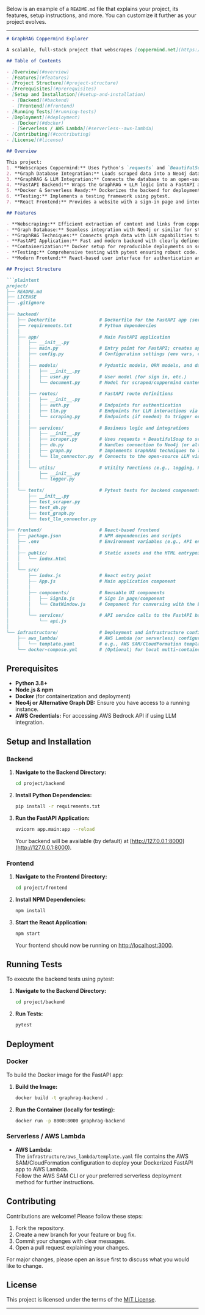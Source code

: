 Below is an example of a `README.md` file that explains your project, its features, setup instructions, and more. You can customize it further as your project evolves.

---

```markdown
# GraphRAG Coppermind Explorer

A scalable, full-stack project that webscrapes [coppermind.net](https://coppermind.net) to create a graph-based database, links content using GraphRAG techniques, and interfaces with an open-source LLM (via AWS Bedrock API). The backend is built with FastAPI, containerized for deployment (e.g., on AWS Lambda), and tested with pytest. A React-based frontend provides a sign-in page and chat interface to converse with the LLM.

## Table of Contents

- [Overview](#overview)
- [Features](#features)
- [Project Structure](#project-structure)
- [Prerequisites](#prerequisites)
- [Setup and Installation](#setup-and-installation)
  - [Backend](#backend)
  - [Frontend](#frontend)
- [Running Tests](#running-tests)
- [Deployment](#deployment)
  - [Docker](#docker)
  - [Serverless / AWS Lambda](#serverless--aws-lambda)
- [Contributing](#contributing)
- [License](#license)

## Overview

This project:
1. **Webscrapes Coppermind:** Uses Python's `requests` and `BeautifulSoup` to extract text and links.
2. **Graph Database Integration:** Loads scraped data into a Neo4j database (or comparable open-source graph database) with relationships based on embedded links.
3. **GraphRAG & LLM Integration:** Connects the database to an open-source LLM using GraphRAG techniques via the AWS Bedrock API.
4. **FastAPI Backend:** Wraps the GraphRAG + LLM logic into a FastAPI application.
5. **Docker & Serverless Ready:** Dockerizes the backend for deployment on platforms like AWS Lambda.
6. **Testing:** Implements a testing framework using pytest.
7. **React Frontend:** Provides a website with a sign-in page and interactive chat interface for LLM communication.

## Features

- **Webscraping:** Efficient extraction of content and links from coppermind.net.
- **Graph Database:** Seamless integration with Neo4j or similar for storing and relating data.
- **GraphRAG Techniques:** Connects graph data with LLM capabilities to enhance content retrieval.
- **FastAPI Application:** Fast and modern backend with clearly defined routes, models, and services.
- **Containerization:** Docker setup for reproducible deployments on serverless platforms.
- **Testing:** Comprehensive testing with pytest ensuring robust code.
- **Modern Frontend:** React-based user interface for authentication and real-time LLM interactions.

## Project Structure

```plaintext
project/
├── README.md
├── LICENSE
├── .gitignore
│
├── backend/
│   ├── Dockerfile                # Dockerfile for the FastAPI app (serverless-ready)
│   ├── requirements.txt          # Python dependencies
│   │
│   ├── app/                      # Main FastAPI application
│   │   ├── __init__.py
│   │   ├── main.py               # Entry point for FastAPI; creates app and includes routes
│   │   ├── config.py             # Configuration settings (env vars, constants, etc.)
│   │   │
│   │   ├── models/               # Pydantic models, ORM models, and database schemas
│   │   │   ├── __init__.py
│   │   │   ├── user.py           # User model (for sign in, etc.)
│   │   │   └── document.py       # Model for scraped/coppermind content
│   │   │
│   │   ├── routes/               # FastAPI route definitions
│   │   │   ├── __init__.py
│   │   │   ├── auth.py           # Endpoints for authentication
│   │   │   ├── llm.py            # Endpoints for LLM interactions via GraphRAG
│   │   │   └── scraping.py       # Endpoints (if needed) to trigger or view scraping results
│   │   │
│   │   ├── services/             # Business logic and integrations
│   │   │   ├── __init__.py
│   │   │   ├── scraper.py        # Uses requests + BeautifulSoup to scrape coppermind.net
│   │   │   ├── db.py             # Handles connection to Neo4j (or alternative graph DB)
│   │   │   ├── graph.py          # Implements GraphRAG techniques to link content
│   │   │   └── llm_connector.py  # Connects to the open-source LLM via AWS Bedrock API
│   │   │
│   │   └── utils/                # Utility functions (e.g., logging, helper functions)
│   │       ├── __init__.py
│   │       └── logger.py
│   │
│   └── tests/                    # Pytest tests for backend components
│       ├── __init__.py
│       ├── test_scraper.py
│       ├── test_db.py
│       ├── test_graph.py
│       └── test_llm_connector.py
│
├── frontend/                     # React-based frontend
│   ├── package.json              # NPM dependencies and scripts
│   ├── .env                      # Environment variables (e.g., API endpoints)
│   │
│   ├── public/                   # Static assets and the HTML entrypoint
│   │   └── index.html
│   │
│   └── src/
│       ├── index.js              # React entry point
│       ├── App.js                # Main application component
│       │
│       ├── components/           # Reusable UI components
│       │   ├── SignIn.js         # Sign in page/component
│       │   └── ChatWindow.js     # Component for conversing with the LLM
│       │
│       └── services/             # API service calls to the FastAPI backend
│           └── api.js
│
└── infrastructure/               # Deployment and infrastructure configuration
    ├── aws_lambda/               # AWS Lambda (or serverless) configuration files
    │   └── template.yaml         # e.g., AWS SAM/CloudFormation template
    └── docker-compose.yml        # (Optional) for local multi-container orchestration
```

## Prerequisites

- **Python 3.8+**  
- **Node.js & npm**  
- **Docker** (for containerization and deployment)
- **Neo4j or Alternative Graph DB:** Ensure you have access to a running instance.
- **AWS Credentials:** For accessing AWS Bedrock API if using LLM integration.

## Setup and Installation

### Backend

1. **Navigate to the Backend Directory:**
   ```bash
   cd project/backend
   ```

2. **Install Python Dependencies:**
   ```bash
   pip install -r requirements.txt
   ```

3. **Run the FastAPI Application:**
   ```bash
   uvicorn app.main:app --reload
   ```
   Your backend will be available (by default) at [http://127.0.0.1:8000](http://127.0.0.1:8000).

### Frontend

1. **Navigate to the Frontend Directory:**
   ```bash
   cd project/frontend
   ```

2. **Install NPM Dependencies:**
   ```bash
   npm install
   ```

3. **Start the React Application:**
   ```bash
   npm start
   ```
   Your frontend should now be running on [http://localhost:3000](http://localhost:3000).

## Running Tests

To execute the backend tests using pytest:

1. **Navigate to the Backend Directory:**
   ```bash
   cd project/backend
   ```

2. **Run Tests:**
   ```bash
   pytest
   ```

## Deployment

### Docker

To build the Docker image for the FastAPI app:

1. **Build the Image:**
   ```bash
   docker build -t graphrag-backend .
   ```

2. **Run the Container (locally for testing):**
   ```bash
   docker run -p 8000:8000 graphrag-backend
   ```

### Serverless / AWS Lambda

- **AWS Lambda:**  
  The `infrastructure/aws_lambda/template.yaml` file contains the AWS SAM/CloudFormation configuration to deploy your Dockerized FastAPI app to AWS Lambda.  
  Follow the AWS SAM CLI or your preferred serverless deployment method for further instructions.

## Contributing

Contributions are welcome! Please follow these steps:

1. Fork the repository.
2. Create a new branch for your feature or bug fix.
3. Commit your changes with clear messages.
4. Open a pull request explaining your changes.

For major changes, please open an issue first to discuss what you would like to change.

## License

This project is licensed under the terms of the [MIT License](LICENSE).

---
